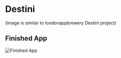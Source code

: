 # Destini
(image is similar to londonappbrewery Destini project)
## Finished App
![Finished App](https://github.com/londonappbrewery/Images/blob/master/Destini.gif)
